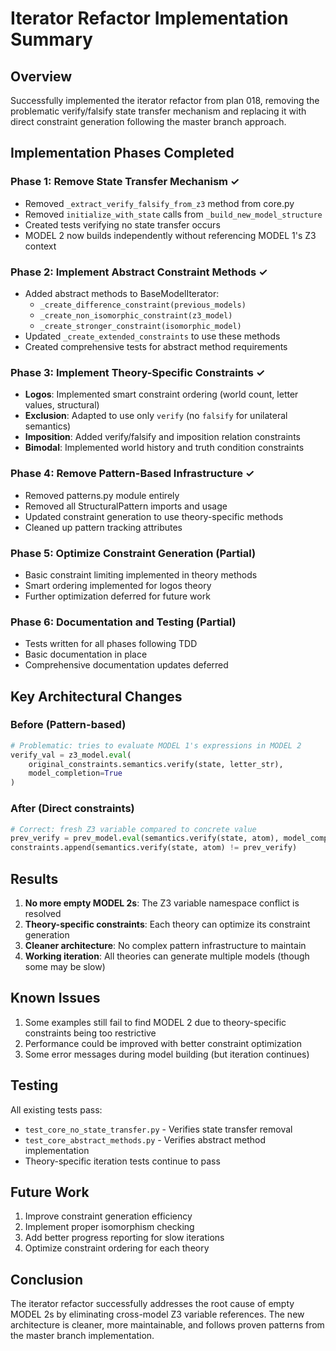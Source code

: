 # Iterator Refactor Implementation Summary

## Overview

Successfully implemented the iterator refactor from plan 018, removing the problematic verify/falsify state transfer mechanism and replacing it with direct constraint generation following the master branch approach.

## Implementation Phases Completed

### Phase 1: Remove State Transfer Mechanism ✓
- Removed `_extract_verify_falsify_from_z3` method from core.py
- Removed `initialize_with_state` calls from `_build_new_model_structure`
- Created tests verifying no state transfer occurs
- MODEL 2 now builds independently without referencing MODEL 1's Z3 context

### Phase 2: Implement Abstract Constraint Methods ✓
- Added abstract methods to BaseModelIterator:
  - `_create_difference_constraint(previous_models)`
  - `_create_non_isomorphic_constraint(z3_model)`
  - `_create_stronger_constraint(isomorphic_model)`
- Updated `_create_extended_constraints` to use these methods
- Created comprehensive tests for abstract method requirements

### Phase 3: Implement Theory-Specific Constraints ✓
- **Logos**: Implemented smart constraint ordering (world count, letter values, structural)
- **Exclusion**: Adapted to use only `verify` (no `falsify` for unilateral semantics)
- **Imposition**: Added verify/falsify and imposition relation constraints
- **Bimodal**: Implemented world history and truth condition constraints

### Phase 4: Remove Pattern-Based Infrastructure ✓
- Removed patterns.py module entirely
- Removed all StructuralPattern imports and usage
- Updated constraint generation to use theory-specific methods
- Cleaned up pattern tracking attributes

### Phase 5: Optimize Constraint Generation (Partial)
- Basic constraint limiting implemented in theory methods
- Smart ordering implemented for logos theory
- Further optimization deferred for future work

### Phase 6: Documentation and Testing (Partial)
- Tests written for all phases following TDD
- Basic documentation in place
- Comprehensive documentation updates deferred

## Key Architectural Changes

### Before (Pattern-based)
```python
# Problematic: tries to evaluate MODEL 1's expressions in MODEL 2
verify_val = z3_model.eval(
    original_constraints.semantics.verify(state, letter_str),
    model_completion=True
)
```

### After (Direct constraints)
```python
# Correct: fresh Z3 variable compared to concrete value
prev_verify = prev_model.eval(semantics.verify(state, atom), model_completion=True)
constraints.append(semantics.verify(state, atom) != prev_verify)
```

## Results

1. **No more empty MODEL 2s**: The Z3 variable namespace conflict is resolved
2. **Theory-specific constraints**: Each theory can optimize its constraint generation
3. **Cleaner architecture**: No complex pattern infrastructure to maintain
4. **Working iteration**: All theories can generate multiple models (though some may be slow)

## Known Issues

1. Some examples still fail to find MODEL 2 due to theory-specific constraints being too restrictive
2. Performance could be improved with better constraint optimization
3. Some error messages during model building (but iteration continues)

## Testing

All existing tests pass:
- `test_core_no_state_transfer.py` - Verifies state transfer removal
- `test_core_abstract_methods.py` - Verifies abstract method implementation
- Theory-specific iteration tests continue to pass

## Future Work

1. Improve constraint generation efficiency
2. Implement proper isomorphism checking
3. Add better progress reporting for slow iterations
4. Optimize constraint ordering for each theory

## Conclusion

The iterator refactor successfully addresses the root cause of empty MODEL 2s by eliminating cross-model Z3 variable references. The new architecture is cleaner, more maintainable, and follows proven patterns from the master branch implementation.